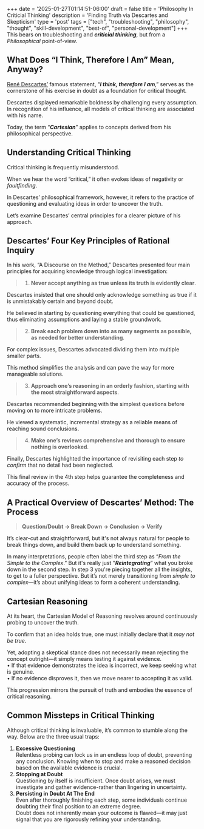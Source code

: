 +++
date = '2025-01-27T01:14:51-06:00'
draft = false
title = 'Philosophy In Criticial Thinking'
description = 'Finding Truth via Descartes and Skepticism'
type = 'post'
tags = ["tech", "troubleshooting", "philosophy", "thought", "skill-development", "best-of", "personal-development"]
+++
This bears on troubleshooting and ***criticial thinking***, but from a *Philosophical* point-of-view.

## What Does “I Think, Therefore I Am” Mean, Anyway?

[René Descartes’](https://en.wikipedia.org/wiki/René_Descartes) famous statement, “***I think, therefore I am***,” serves as the cornerstone of his exercise in doubt as a foundation for critical thought. <br />

Descartes displayed remarkable boldness by challenging every assumption. In recognition of his influence, all models of critical thinking are associated with his name. <br />

Today, the term “***Cartesian***” applies to concepts derived from his philosophical perspective. <br />

## Understanding Critical Thinking

Critical thinking is frequently misunderstood. <br />

When we hear the word “critical,” it often evokes ideas of negativity or *faultfinding*. <br />

In Descartes’ philosophical framework, however, it refers to the practice of questioning and evaluating ideas in order to uncover the truth. <br />

Let’s examine Descartes’ central principles for a clearer picture of his approach.

## Descartes’ Four Key Principles of Rational Inquiry

In his work, “A Discourse on the Method,” Descartes presented four main principles for acquiring knowledge through logical investigation: <br />

> 1. **Never accept anything as true unless its truth is evidently clear**.

Descartes insisted that one should only acknowledge something as true if it is unmistakably certain and beyond doubt. <br />

He believed in starting by questioning everything that could be questioned, thus eliminating assumptions and laying a stable groundwork.

> 2. **Break each problem down into as many segments as possible, as needed for better understanding**.

For complex issues, Descartes advocated dividing them into multiple smaller parts. <br />

This method simplifies the analysis and can pave the way for more manageable solutions.

> 3. **Approach one’s reasoning in an orderly fashion, starting with the most straightforward aspects**.

Descartes recommended beginning with the simplest questions before moving on to more intricate problems. <br />

He viewed a systematic, incremental strategy as a reliable means of reaching sound conclusions.

> 4. **Make one’s reviews comprehensive and thorough to ensure nothing is overlooked**.

Finally, Descartes highlighted the importance of revisiting each step *to confirm* that no detail had been neglected. <br />

This final review in the 4th step helps guarantee the completeness and accuracy of the process.

## A Practical Overview of Descartes’ Method: The Process

> **Question/Doubt → Break Down → Conclusion → Verify**

It’s clear-cut and straightforward, but it's not always natural for people to break things down, and build them back up to understand something.  <br />

In many interpretations, people often label the third step as “*From the Simple to the Complex*.”  But it's really just "***Reintegrating***” what you broke down in the second step.  In step 3 you're piecing together all the insights, to get to a fuller perspective.  But it’s not merely transitioning from *simple to complex*—it’s about unifying ideas to form a coherent understanding. <br />

## Cartesian Reasoning

At its heart, the Cartesian Model of Reasoning revolves around continuously probing to uncover the truth. <br />

To confirm that an idea holds true, one must initially declare that it *may not be true*. <br />

Yet, adopting a skeptical stance does not necessarily mean rejecting the concept outright—it simply means testing it against evidence. <br />
•	If that evidence demonstrates the idea is incorrect, we keep seeking what is genuine. <br />
•	If no evidence disproves it, then we move nearer to accepting it as valid. <br />

This progression mirrors the pursuit of truth and embodies the essence of critical reasoning.

## Common Missteps in Critical Thinking

Although critical thinking is invaluable, it’s common to stumble along the way. Below are the three usual traps: <br />
1.	**Excessive Questioning** <br />
Relentless probing can lock us in an endless loop of doubt, preventing any conclusion. Knowing when to stop and make a reasoned decision based on the available evidence is crucial. <br />
2.	**Stopping at Doubt** <br />
Questioning by itself is insufficient. Once doubt arises, we must investigate and gather evidence-rather than lingering in uncertainty. <br />
3.	**Persisting in Doubt At The End** <br />
Even after thoroughly finishing each step, some individuals continue doubting their final position to an extreme degree. <br />
Doubt does not inherently mean your outcome is flawed—it may just signal that you are rigorously refining your understanding.